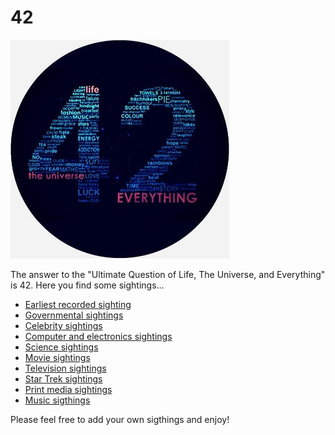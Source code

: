 # 42

![42](42.jpg)


The answer to the "Ultimate Question of Life, The Universe, and Everything" is 42. Here you find some sightings...

* [Earliest recorded sighting](./Earliest.md)
* [Governmental sightings](./Governmental.md)
* [Celebrity sightings](./Celebrity.md)
* [Computer and electronics sightings](./Computer.md)
* [Science sightings](./Science.md)
* [Movie sightings](/.Movie.md)
* [Television sightings](./Television.md)
* [Star Trek sightings](/.StarTrek.md)
* [Print media sightings](./Print.md)
* [Music sigthings](./Music.md)

Please feel free to add your own sigthings and enjoy!
